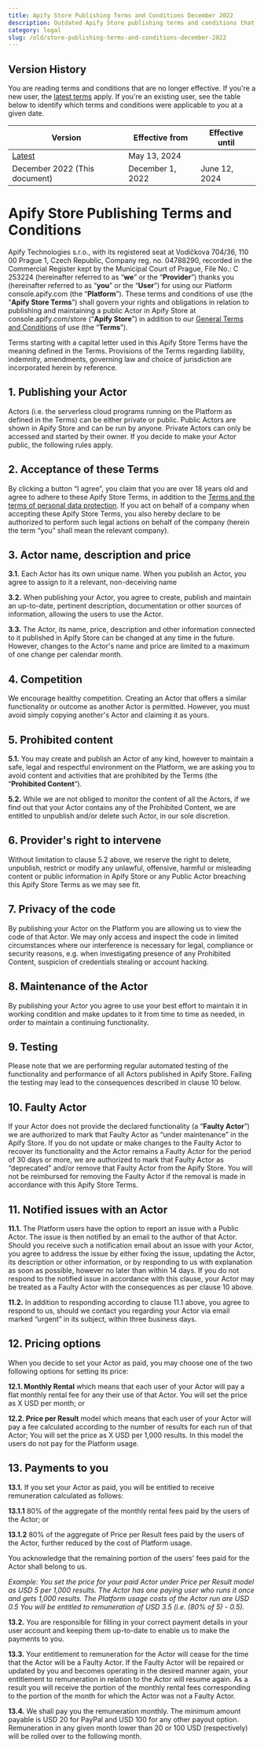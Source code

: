 ```yaml
---
title: Apify Store Publishing Terms and Conditions December 2022
description: Outdated Apify Store publishing terms and conditions that governed publishing of Actors in the Apify Store until May 2024.
category: legal
slug: /old/store-publishing-terms-and-conditions-december-2022
---
```


## Version History

You are reading terms and conditions that are no longer effective. If you're a new user, the [latest terms](../latest/store-publishing-terms-and-conditions.md) apply. If you're an existing user, see the table below to identify which terms and conditions were applicable to you at a given date.

| Version                                                      | Effective from   | Effective until |
|--------------------------------------------------------------|------------------|-----------------|
| [Latest](../latest/store-publishing-terms-and-conditions.md) | May 13, 2024     |                 |
| December 2022 (This document)                                | December 1, 2022 | June 12, 2024   |

# Apify Store Publishing Terms and Conditions

Apify Technologies s.r.o., with its registered seat at Vodičkova 704/36, 110 00 Prague 1, Czech Republic, Company reg. no. 04788290, recorded in the Commercial Register kept by the Municipal Court of Prague, File No.: C 253224 (hereinafter referred to as “**we**” or the “**Provider**”) thanks you (hereinafter referred to as “**you**” or the “**User**”) for using our Platform console.apify.com (the “**Platform**”). These terms and conditions of use (the “**Apify Store Terms**”) shall govern your rights and obligations in relation to publishing and maintaining a public Actor in Apify Store at console.apify.com/store (“**Apify Store**”) in addition to our [General Terms and Conditions](../latest/general-terms-and-conditions.md) of use (the “**Terms**”).

Terms starting with a capital letter used in this Apify Store Terms have the meaning defined in the Terms. Provisions of the Terms regarding liability, indemnity, amendments, governing law and choice of jurisdiction are incorporated herein by reference.

## 1. Publishing your Actor

Actors (i.e. the serverless cloud programs running on the Platform as defined in the Terms) can be either private or public. Public Actors are shown in Apify Store and can be run by anyone. Private Actors can only be accessed and started by their owner. If you decide to make your Actor public, the following rules apply.

## 2. Acceptance of these Terms

By clicking a button “I agree”, you claim that you are over 18 years old and agree to adhere to these Apify Store Terms, in addition to the [Terms and the terms of personal data protection](../latest/privacy-policy.md). If you act on behalf of a company when accepting these Apify Store Terms, you also hereby declare to be authorized to perform such legal actions on behalf of the company (herein the term “you” shall mean the relevant company).


## 3. Actor name, description and price

**3.1.** Each Actor has its own unique name. When you publish an Actor, you agree to assign to it a relevant, non-deceiving name

**3.2.** When publishing your Actor, you agree to create, publish and maintain an up-to-date, pertinent description, documentation or other sources of information, allowing the users to use the Actor.

**3.3.** The Actor, its name, price, description and other information connected to it published in Apify Store can be changed at any time in the future. However, changes to the Actor's name and price are limited to a maximum of one change per calendar month.

## 4. Competition

We encourage healthy competition. Creating an Actor that offers a similar functionality or outcome as another Actor is permitted. However, you must avoid simply copying another's Actor and claiming it as yours.

## 5. Prohibited content

**5.1.** You may create and publish an Actor of any kind, however to maintain a safe, legal and respectful environment on the Platform, we are asking you to avoid content and activities that are prohibited by the Terms (the “**Prohibited Content**”).

**5.2.** While we are not obliged to monitor the content of all the Actors, if we find out that your Actor contains any of the Prohibited Content, we are entitled to unpublish and/or delete such Actor, in our sole discretion.

## 6. Provider's right to intervene

Without limitation to clause 5.2 above, we reserve the right to delete, unpublish, restrict or modify any unlawful, offensive, harmful or misleading content or public information in Apify Store or any Public Actor breaching this Apify Store Terms as we may see fit.

## 7. Privacy of the code

By publishing your Actor on the Platform you are allowing us to view the code of that Actor. We may only access and inspect the code in limited circumstances where our interference is necessary for legal, compliance or security reasons, e.g. when investigating presence of any Prohibited Content, suspicion of credentials stealing or account hacking.


## 8. Maintenance of the Actor

By publishing your Actor you agree to use your best effort to maintain it in working condition and make updates to it from time to time as needed, in order to maintain a continuing functionality.

## 9. Testing

Please note that we are performing regular automated testing of the functionality and performance of all Actors published in Apify Store. Failing the testing may lead to the consequences described in clause 10 below.

## 10. Faulty Actor

If your Actor does not provide the declared functionality (a “**Faulty Actor**”) we are authorized to mark that Faulty Actor as “under maintenance” in the Apify Store. If you do not update or make changes to the Faulty Actor to recover its functionality and the Actor remains a Faulty Actor for the period of 30 days or more, we are authorized to mark that Faulty Actor as “deprecated” and/or remove that Faulty Actor from the Apify Store. You will not be reimbursed for removing the Faulty Actor if the removal is made in accordance with this Apify Store Terms.

## 11. Notified issues with an Actor

**11.1.** The Platform users have the option to report an issue with a Public Actor. The issue is then notified by an email to the author of that Actor. Should you receive such a notification email about an issue with your Actor, you agree to address the issue by either fixing the issue, updating the Actor, its description or other information, or by responding to us with explanation as soon as possible, however no later than within 14 days. If you do not respond to the notified issue in accordance with this clause, your Actor may be treated as a Faulty Actor with the consequences as per clause 10 above.

**11.2.** In addition to responding according to clause 11.1 above, you agree to respond to us, should we contact you regarding your Actor via email marked “urgent” in its subject, within three business days.


## 12. Pricing options

When you decide to set your Actor as paid, you may choose one of the two following options for setting its price:

**12.1. Monthly Rental** which means that each user of your Actor will pay a flat monthly rental fee for any their use of that Actor. You will set the price as X USD per month; or

**12.2. Price per Result** model which means that each user of your Actor will pay a fee calculated according to the number of results for each run of that Actor; You will set the price as X USD per 1,000 results. In this model the users do not pay for the Platform usage.


## 13. Payments to you

**13.1.** If you set your Actor as paid, you will be entitled to receive remuneration calculated as follows:

**13.1.1** 80% of the aggregate of the monthly rental fees paid by the users of the Actor; or

**13.1.2** 80% of the aggregate of Price per Result fees paid by the users of the Actor, further reduced by the cost of Platform usage.

You acknowledge that the remaining portion of the users' fees paid for the Actor shall belong to us.

_Example: You set the price for your paid Actor under Price per Result model as USD 5 per 1,000 results. The Actor has one paying user who runs it once and gets 1,000 results. The Platform usage costs of the Actor run are USD 0.5 You will be entitled to remuneration of USD 3.5 (i.e. (80% of 5) - 0.5)._

**13.2.** You are responsible for filling in your correct payment details in your user account and keeping them up-to-date to enable us to make the payments to you.

**13.3.** Your entitlement to remuneration for the Actor will cease for the time that the Actor will be a Faulty Actor. If the Faulty Actor will be repaired or updated by you and becomes operating in the desired manner again, your entitlement to remuneration in relation to the Actor will resume again. As a result you will receive the portion of the monthly rental fees corresponding to the portion of the month for which the Actor was not a Faulty Actor.

**13.4.** We shall pay you the remuneration monthly. The minimum amount payable is USD 20 for PayPal and USD 100 for any other payout option. Remuneration in any given month lower than 20 or 100 USD (respectively) will be rolled over to the following month.
